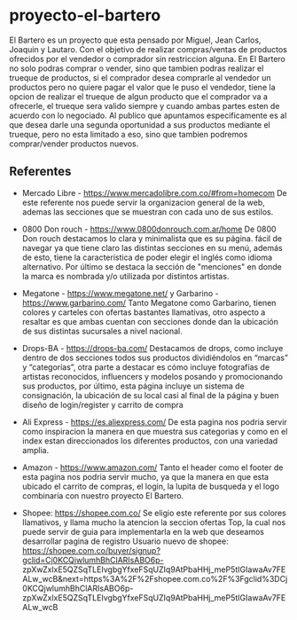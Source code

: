 # proyecto-el-bartero
El Bartero es un proyecto que esta pensado por Miguel, Jean Carlos, Joaquin y Lautaro. Con el objetivo de realizar compras/ventas de productos ofrecidos por el vendedor o comprador sin restriccion alguna. En El Bartero no solo podras comprar o vender, sino que tambien podras realizar el trueque de productos, si el comprador desea comprarle al vendedor un productos pero no quiere pagar el valor que le puso el vendedor, tiene la opcion de realizar el trueque de algun producto que el comprador va a ofrecerle, el trueque sera valido siempre y cuando ambas partes esten de acuerdo con lo negociado.
Al publico que apuntamos especificamente es al que desea darle una segunda oportunidad a sus productos mediante el trueque, pero no esta limitado a eso, sino que tambien podremos comprar/vender productos nuevos.

## Referentes
- Mercado Libre - https://www.mercadolibre.com.co/#from=homecom
    De este referente nos puede servir la organizacion general de la web, ademas las secciones que se muestran con cada uno de sus estilos.

- 0800 Don rouch - https://www.0800donrouch.com.ar/home
    De 0800 Don rouch destacamos lo clara y minimalista que es su página. fácil de navegar ya que tiene claro las distintas secciones en su menú, además de esto, tiene     la característica de poder elegir el inglés como idioma alternativo. Por último se destaca la sección de "menciones" en donde la marca es nombrada y/o utilizada       por distintos artistas.
    
- Megatone - https://www.megatone.net/ y Garbarino - https://www.garbarino.com/
    Tanto Megatone como Garbarino, tienen colores y carteles con ofertas bastantes llamativas, otro aspecto a resaltar es que ambas cuentan con secciones donde dan la     ubicación de sus distintas sucursales a nivel nacional.
    
- Drops-BA - https://drops-ba.com/ 
    Destacamos de drops, como incluye dentro de dos secciones todos sus productos dividiéndolos en “marcas” y “categorías”, otra parte a destacar es cómo incluye           fotografías de artistas reconocidos, influencers y modelos posando y promocionando sus productos, por último, esta página incluye un sistema de consignación, la       ubicación de su local casi al final de la página y buen diseño de login/register y carrito de compra
    
- Ali Express - https://es.aliexpress.com/ 
    De esta pagina nos podria servir como inspiracion la manera en que muestra sus categorias y como en el index estan direccionados los diferentes productos, con una     variedad amplia.
    
- Amazon - https://www.amazon.com/
    Tanto el header como el footer de esta pagina nos podria servir mucho, ya que la manera en que esta ubicado el carrito de compras, el login, la lupita de busqueda     y el logo combinaria con nuestro proyecto El Bartero.

- Shopee: https://shopee.com.co/
    Se eligio este referente por sus colores llamativos, y llama mucho la atencion la seccion ofertas Top, la cual nos puede servir de guia para implementarla en la       web que deseamos desarrollar
    pagina de registro Usuario nuevo de shopee:
    https://shopee.com.co/buyer/signup?gclid=Cj0KCQjwlumhBhClARIsABO6p-               zpXwZxlxE5QZSqTLEIvgbgYfxeFSqUZIq9AtPbaHHj_meP5tIGIawaAv7FEALw_wcB&next=https%3A%2F%2Fshopee.com.co%2F%3Fgclid%3DCj0KCQjwlumhBhClARIsABO6p-zpXwZxlxE5QZSqTLEIvgbgYfxeFSqUZIq9AtPbaHHj_meP5tIGIawaAv7FEALw_wcB
